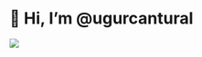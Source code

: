 <h1 align:"center" > 👋 Hi, I’m @ugurcantural </h1>

<a href="https://www.instagram.com/ugurcant1/" target="_blank">
  <img src="https://cdn-icons-png.flaticon.com/512/49/49408.png"/>
</a>
